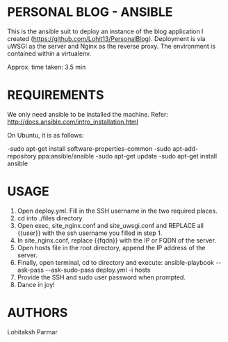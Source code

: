 PERSONAL BLOG - ANSIBLE
===

This is the ansible suit to deploy an instance of the blog application I created (https://github.com/Lohit13/PersonalBlog).
Deployment is via uWSGI as the server and Nginx as the reverse proxy. The environment is contained within a virtualenv.

Approx. time taken: 3.5 min

REQUIREMENTS
===

We only need ansible to be installed the machine. Refer: http://docs.ansible.com/intro_installation.html

On Ubuntu, it is as follows:

-sudo apt-get install software-properties-common
-sudo apt-add-repository ppa:ansible/ansible
-sudo apt-get update
-sudo apt-get install ansible

USAGE
===

1. Open deploy.yml. Fill in the SSH username in the two required places.
2. cd into ./files directory
3. Open exec, site_nginx.conf and site_uwsgi.conf and REPLACE all {{user}} with the ssh username you filled in step 1.
4. In site_nginx.conf, replace {{fqdn}} with the IP or FQDN of the server.
5. Open hosts file in the root directory, append the IP address of the server.
6. Finally, open terminal, cd to directory and execute: ansible-playbook --ask-pass --ask-sudo-pass deploy.yml -i hosts
7. Provide the SSH and sudo user password when prompted.
8. Dance in joy!

AUTHORS
===

Lohitaksh Parmar 
